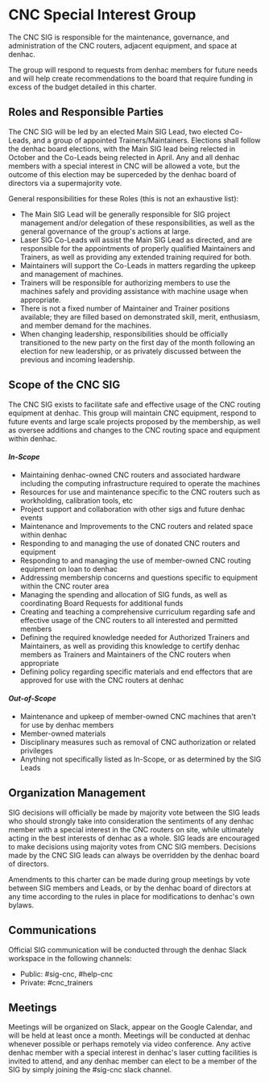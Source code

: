 # CNC Special Interest Group

The CNC SIG is responsible for the maintenance, governance, and administration of the CNC routers, adjacent equipment, and space at denhac.

The group will respond to requests from denhac members for future needs and will help create recommendations to the board that require funding in excess of the budget detailed in this charter.

## Roles and Responsible Parties

The CNC SIG will be led by an elected Main SIG Lead, two elected Co-Leads, and a group of appointed Trainers/Maintainers. Elections shall follow the denhac board elections, with the Main SIG lead being relected in October and the Co-Leads being relected in April. Any and all denhac members with a special interest in CNC will be allowed a vote, but the outcome of this election may be superceded by the denhac board of directors via a supermajority vote.

General responsibilities for these Roles (this is not an exhaustive list):

* The Main SIG Lead will be generally responsible for SIG project management and/or delegation of these responsibilities, as well as the general governance of the group's actions at large.
* Laser SIG Co-Leads will assist the Main SIG Lead as directed, and are responsible for the appointments of properly qualified Maintainers and Trainers, as well as providing any extended training required for both.
* Maintainers will support the Co-Leads in matters regarding the upkeep and management of machines.
* Trainers will be responsible for authorizing members to use the machines safely and providing assistance with machine usage when appropriate.
* There is not a fixed number of Maintainer and Trainer positions available; they are filled based on demonstrated skill, merit, enthusiasm, and member demand for the machines.
* When changing leadership, responsibilities should be officially transitioned to the new party on the first day of the month following an election for new leadership, or as privately discussed between the previous and incoming leadership.

## Scope of the CNC SIG

The CNC SIG exists to facilitate safe and effective usage of the CNC routing equipment at denhac. This group will maintain CNC equipment, respond to future events and large scale projects proposed by the membership, as well as oversee additions and changes to the CNC routing space and equipment within denhac.

#### ***In-Scope***

* Maintaining denhac-owned CNC routers and associated hardware including the computing infrastructure required to operate the machines
* Resources for use and maintenance specific to the CNC routers such as workholding, calibration tools, etc
* Project support and collaboration with other sigs and future denhac events
* Maintenance and Improvements to the CNC routers and related space within denhac
* Responding to and managing the use of donated CNC routers and equipment
* Responding to and managing the use of member-owned CNC routing equipment on loan to denhac
* Addressing membership concerns and questions specific to equipment within the CNC router area
* Managing the spending and allocation of SIG funds, as well as coordinating Board Requests for additional funds
* Creating and teaching a comprehensive curriculum regarding safe and effective usage of the CNC routers to all interested and permitted members
* Defining the required knowledge needed for Authorized Trainers and Maintainers, as well as providing this knowledge to certify denhac members as Trainers and Maintainers of the CNC routers when appropriate
* Defining policy regarding specific materials and end effectors that are approved for use with the CNC routers at denhac

#### ***Out-of-Scope***

* Maintenance and upkeep of member-owned CNC machines that aren't for use by denhac members
* Member-owned materials
* Disciplinary measures such as removal of CNC authorization or related privileges
* Anything not specifically listed as In-Scope, or as determined by the SIG Leads

## Organization Management

SIG decisions will officially be made by majority vote between the SIG leads who should strongly take into consideration the sentiments of any denhac member with a special interest in the CNC routers on site, while ultimately acting in the best interests of denhac as a whole. SIG leads are encouraged to make decisions using majority votes from CNC SIG members. Decisions made by the CNC SIG leads can always be overridden by the denhac board of directors.

Amendments to this charter can be made during group meetings by vote between SIG members and Leads, or by the denhac board of directors at any time according to the rules in place for modifications to denhac's own bylaws.

## Communications

Official SIG communication will be conducted through the denhac Slack workspace in the following channels:

* Public: #sig-cnc, #help-cnc
* Private: #cnc_trainers

## Meetings

Meetings will be organized on Slack, appear on the Google Calendar, and will be held at least once a month. Meetings will be conducted at denhac whenever possible or perhaps remotely via video conference. Any active denhac member with a special interest in denhac's laser cutting facilities is invited to attend, and any denhac member can elect to be a member of the SIG by simply joining the #sig-cnc slack channel.
